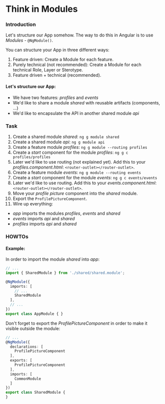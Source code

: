 Think in Modules
================

### Introduction

Let's structure our App somehow. The way to do this in Angular is to use _Modules_ - `@NgModule()`.

You can structure your App in three different ways:

1. Feature driven: Create a Module for each feature.
2. Purely technical (not recommended): Create a Module for each technical Role, Layer or Sterotype.
3. Feature driven + technical (recommended).

#### Let's structure our App:

- We have two features: _profiles_ and _events_
- We'd like to share a module _shared_ with reusable artifacts (components, ...)
- We'd like to encapsulate the API in another shared module _api_

### Task

1. Create a shared module _shared_: `ng g module shared`
2. Create a shared module _api_: `ng g module api`
3. Create a feature module _profiles_: `ng g module --routing profiles`
4. Create a _start_ component for the module _profiles_: `ng g c profiles/profiles`
5. Later we'd like to use routing (not explained yet). Add this to your _profiles.component.html_: `<router-outlet></router-outlet>`.
6. Create a feature module _events_: `ng g module --routing events`
7. Create a _start_ component for the module _events_: `ng g c events/events`
8. Later we'd like to use routing. Add this to your _events.component.html_: `<router-outlet></router-outlet>`.
9. Move your _profile picture_ component into the _shared_ module.
10. Export the `ProfilePictureComponent`.
11. Wire up everything:
- _app_ imports the modules _profiles_, _events_ and _shared_
- _events_ imports _api_ and _shared_
- _profiles_ imports _api_ and _shared_

### HOWTOs

#### Example:

In order to import the module _shared_ into _app_:
```ts
// ...
import { SharedModule } from './shared/shared.module';

@NgModule({
  imports: [
    // ...
    SharedModule
  ],
  // ...
})
export class AppModule { }    
```

Don't forget to export the _ProfilePictureComponent_ in order to make it visible outside the module:

```ts
// ...
@NgModule({
  declarations: [
    ProfilePictureComponent
  ],
  exports: [
    ProfilePictureComponent
  ],
  imports: [
    CommonModule
  ]
})
export class SharedModule {
}    
```